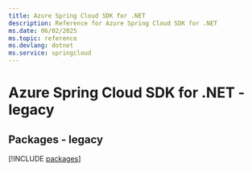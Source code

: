 ```yaml
---
title: Azure Spring Cloud SDK for .NET
description: Reference for Azure Spring Cloud SDK for .NET
ms.date: 06/02/2025
ms.topic: reference
ms.devlang: dotnet
ms.service: springcloud
---
```

# Azure Spring Cloud SDK for .NET - legacy
## Packages - legacy
[!INCLUDE [packages](spring-cloud-index.md)]